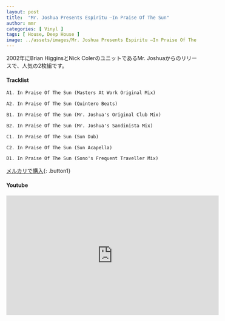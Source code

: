 ```yaml
---
layout: post
title:  "Mr. Joshua Presents Espiritu –In Praise Of The Sun"
author: mmr
categories: [ Vinyl ]
tags: [ House, Deep House ]
image: ../assets/images/Mr. Joshua Presents Espiritu –In Praise Of The Sun.jpg
---
```


2002年にBrian HigginsとNick ColerのユニットであるMr. Joshuaからのリリースで、人気の2枚組です。

#### Tracklist
```md
A1. In Praise Of The Sun (Masters At Work Original Mix)

A2. In Praise Of The Sun (Quintero Beats)

B1. In Praise Of The Sun (Mr. Joshua's Original Club Mix)

B2. In Praise Of The Sun (Mr. Joshua's Sandinista Mix)

C1. In Praise Of The Sun (Sun Dub)

C2. In Praise Of The Sun (Sun Acapella)

D1. In Praise Of The Sun (Sono's Frequent Traveller Mix)
```

[メルカリで購入](https://jp.mercari.com/item/m61637238280?afid=6142608987){: .button1}

#### Youtube
<iframe width="560" height="315" src="https://www.youtube.com/embed/wG36jQ_80d4?si=EyMb6272ptrDHg44" title="YouTube video player" frameborder="0" allow="accelerometer; autoplay; clipboard-write; encrypted-media; gyroscope; picture-in-picture; web-share" referrerpolicy="strict-origin-when-cross-origin" allowfullscreen></iframe>
